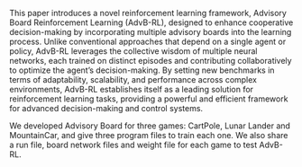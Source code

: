 This paper introduces a novel reinforcement learning framework, Advisory Board Reinforcement Learning (AdvB-RL), designed to enhance cooperative decision-making by incorporating multiple advisory boards into the learning process. 
Unlike conventional approaches that depend on a single agent or policy, AdvB-RL leverages the collective wisdom of multiple neural networks, each trained on distinct episodes and contributing collaboratively to optimize the agent’s decision-making.
By setting new benchmarks in terms of adaptability, scalability, and performance across complex environments, AdvB-RL establishes itself as a leading solution for reinforcement learning tasks, providing a powerful and efficient framework for advanced decision-making and control systems.

We developed Advisory Board for three games: CartPole, Lunar Lander and MountainCar, and give three program files to train each one. We also share a run file, board network files and weight file for each game to test AdvB-RL. 

